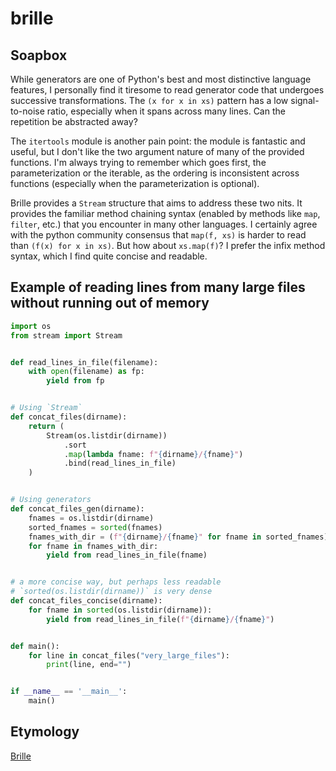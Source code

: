 # brille

## Soapbox
While generators are one of Python's best and most distinctive language features, I personally find it tiresome to read 
generator code that undergoes successive transformations. The `(x for x in xs)` pattern has a low signal-to-noise ratio, 
especially when it spans across many lines. Can the repetition be abstracted away?

The `itertools` module is another pain point: the module is fantastic and useful, but I don't like the two argument nature of
many of the provided functions. I'm always trying to remember which goes first, the parameterization or the iterable,
as the ordering is inconsistent across functions (especially when the parameterization is optional).

Brille provides a `Stream` structure that aims to address these two nits. It provides the familiar method chaining syntax 
(enabled by methods like `map`, `filter`, etc.) that you encounter in many other languages. I certainly agree with 
the python community consensus that `map(f, xs)` is harder to read than `(f(x) for x in xs)`. But how about `xs.map(f)`? I
prefer the infix method syntax, which I find quite concise and readable.

## Example of reading lines from many large files without running out of memory

```python
import os
from stream import Stream


def read_lines_in_file(filename):
    with open(filename) as fp:
        yield from fp


# Using `Stream`
def concat_files(dirname):
    return (
        Stream(os.listdir(dirname))
            .sort
            .map(lambda fname: f"{dirname}/{fname}")
            .bind(read_lines_in_file)
    )


# Using generators
def concat_files_gen(dirname):
    fnames = os.listdir(dirname)
    sorted_fnames = sorted(fnames)
    fnames_with_dir = (f"{dirname}/{fname}" for fname in sorted_fnames)
    for fname in fnames_with_dir:
        yield from read_lines_in_file(fname)


# a more concise way, but perhaps less readable
# `sorted(os.listdir(dirname))` is very dense
def concat_files_concise(dirname):
    for fname in sorted(os.listdir(dirname)):
        yield from read_lines_in_file(f"{dirname}/{fname}")


def main():
    for line in concat_files("very_large_files"):
        print(line, end="")


if __name__ == '__main__':
    main()
```


## Etymology
[Brille](https://en.wikipedia.org/wiki/Brille)
